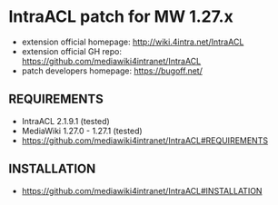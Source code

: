 IntraACL patch for MW 1.27.x
=====================
* extension official homepage: http://wiki.4intra.net/IntraACL
* extension official GH repo: https://github.com/mediawiki4intranet/IntraACL
* patch developers homepage: https://bugoff.net/

REQUIREMENTS
-----------------------------------
* IntraACL	2.1.9.1 (tested)
* MediaWiki 1.27.0 - 1.27.1 (tested)
* https://github.com/mediawiki4intranet/IntraACL#REQUIREMENTS

INSTALLATION
-----------------------------------
* https://github.com/mediawiki4intranet/IntraACL#INSTALLATION
